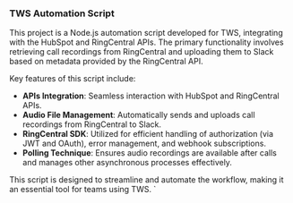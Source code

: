 ### TWS Automation Script

This project is a Node.js automation script developed for TWS, integrating with the HubSpot and RingCentral APIs. The primary functionality involves retrieving call recordings from RingCentral and uploading them to Slack based on metadata provided by the RingCentral API.

Key features of this script include:

- **APIs Integration**: Seamless interaction with HubSpot and RingCentral APIs.
- **Audio File Management**: Automatically sends and uploads call recordings from RingCentral to Slack.
- **RingCentral SDK**: Utilized for efficient handling of authorization (via JWT and OAuth), error management, and webhook subscriptions.
- **Polling Technique**: Ensures audio recordings are available after calls and manages other asynchronous processes effectively.

This script is designed to streamline and automate the workflow, making it an essential tool for teams using TWS.
`

